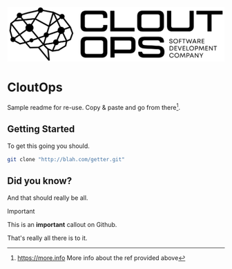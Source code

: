![CloutOps](./cloutops-logo.png)

# CloutOps

Sample readme for re-use. Copy & paste and go from there[^1]. <!-- Notice the ref, this should display as a ref on github -->

<!-- TOC -->
<!-- /TOC -->

## Getting Started

To get this going you should.

```sh title="filename.sh"
git clone "http://blah.com/getter.git"
```

## Did you know?

And that should really be all.

> [!IMPORTANT]
> This is an **important** callout on Github.

That's really all there is to it.

<!-- Stuff you don't want people to see -->

[^1]: https://more.info More info about the ref provided above
